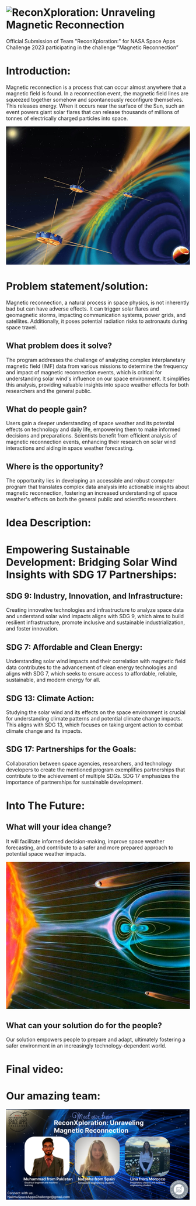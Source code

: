 # ![ReconXploration: Unraveling Magnetic Reconnection](<img src="./logo.jpg" alt="Logo" width="200" height="200">) 

Official Submission of Team "ReconXploration:" for NASA Space Apps Challenge 2023 participating in the challenge “Magnetic Reconnection”

# Introduction:

Magnetic reconnection is a process that can occur almost anywhere that a magnetic field is found. In a reconnection event, the magnetic field lines are squeezed together somehow and spontaneously reconfigure themselves. This releases energy. When it occurs near the surface of the Sun, such an event powers giant solar flares that can release thousands of millions of tonnes of electrically charged particles into space.

![Magnetic Reconnection](./idea.jpg)

# Problem statement/solution:

Magnetic reconnection, a natural process in space physics, is not inherently bad but can have adverse effects. It can trigger solar flares and geomagnetic storms, impacting communication systems, power grids, and satellites. Additionally, it poses potential radiation risks to astronauts during space travel.

##  What problem does it solve?

The program addresses the challenge of analyzing complex interplanetary magnetic field (IMF) data from various missions to determine the frequency and impact of magnetic reconnection events, which is critical for understanding solar wind's influence on our space environment. It simplifies this analysis, providing valuable insights into space weather effects for both researchers and the general public.

##  What do people gain?

Users gain a deeper understanding of space weather and its potential effects on technology and daily life, empowering them to make informed decisions and preparations. Scientists benefit from efficient analysis of magnetic reconnection events, enhancing their research on solar wind interactions and aiding in space weather forecasting.

## Where is the opportunity?

The opportunity lies in developing an accessible and robust computer program that translates complex data analysis into actionable insights about magnetic reconnection, fostering an increased understanding of space weather's effects on both the general public and scientific researchers.

# Idea Description:

# Empowering Sustainable Development: Bridging Solar Wind Insights with SDG 17 Partnerships:

## SDG 9: Industry, Innovation, and Infrastructure:

Creating innovative technologies and infrastructure to analyze space data and understand solar wind impacts aligns with SDG 9, which aims to build resilient infrastructure, promote inclusive and sustainable industrialization, and foster innovation.

## SDG 7: Affordable and Clean Energy:

Understanding solar wind impacts and their correlation with magnetic field data contributes to the advancement of clean energy technologies and aligns with SDG 7, which seeks to ensure access to affordable, reliable, sustainable, and modern energy for all.

## SDG 13: Climate Action:

Studying the solar wind and its effects on the space environment is crucial for understanding climate patterns and potential climate change impacts. This aligns with SDG 13, which focuses on taking urgent action to combat climate change and its impacts.

## SDG 17: Partnerships for the Goals:

Collaboration between space agencies, researchers, and technology developers to create the mentioned program exemplifies partnerships that contribute to the achievement of multiple SDGs. SDG 17 emphasizes the importance of partnerships for sustainable development.

# Into The Future:

## What will your idea change?

It will facilitate informed decision-making, improve space weather forecasting, and contribute to a safer and more prepared approach to potential space weather impacts.

![Magnetic Reconnection](./b-field.jpg)

## What can your solution do for the people?

Our solution empowers people to prepare and adapt, ultimately fostering a safer environment in an increasingly technology-dependent world.

# Final video:

# Our amazing team:

![Team](./team.png)
